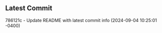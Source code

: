 
## Latest Commit
786121c - Update README with latest commit info (2024-09-04 10:25:01 -0400) <Yunxi-Zhou>
